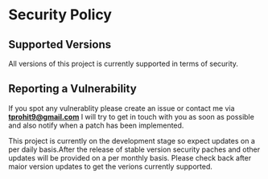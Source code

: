 # Security Policy

## Supported Versions

All versions of this project is currently supported in terms of security.


## Reporting a Vulnerability

If you spot any vulnerablity please create an issue or contact me via **tprohit9@gmail.com**
I will try to get in touch with you as soon as possible and also notify when a patch has been implemented.

This project is currently on the development stage so expect updates on a per daily basis.After the release of stable version security paches and other updates will be provided on a per monthly basis. Please check back after maior version updates to get the verions currently supported. 
